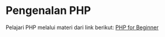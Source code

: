 # Pengenalan PHP
Pelajari PHP melalui materi dari link berikut: [PHP for Beginner](https://www.mygreatlearning.com/academy/learn-for-free/courses/php?irclickid=2WP3hEXNQxyPWHEUV2yjDTo-UkHUun32YSm3SA0&irgwc=1&partner=TakeAds%20Networks&partnerid=123201)